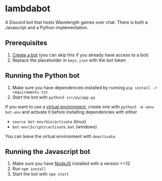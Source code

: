 # lambdabot
A Discord bot that hosts Wavelength games over chat. There is both a Javascript and a Python implementation.

## Prerequisites
1. [Create a bot](https://discordjs.guide/preparations/setting-up-a-bot-application.html#creating-your-bot) (you can skip this if you already have access to a bot)
1. Replace the placeholder in `keys.json` with the bot token

## Running the Python bot
1. Make sure you have dependencies installed by running `pip install -r requirements.txt`
1. Start the bot with `python3 src/py/app.py`

If you want to use a [virtual environment](https://docs.python.org/3/tutorial/venv.html), create one with `python3 -m venv bot-env` and activate it before installing dependencies with either
* `source bot-env/bin/activate` (linux)
* `bot-env\Scripts\activate.bat` (windows)

You can leave the virtual environment with `deactivate`.

## Running the Javascript bot

1. Make sure you have [NodeJS](https://nodejs.org/en/) installed with a version >=12
2. Run `npm install`
3. Start the bot with `npm start`
